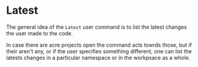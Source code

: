 # Latest

The general idea of the `Latest` user command is to list the latest changes the user made to the code.

In case there are acre projects open the command acts towrds those, but if their aren't any, or if the user specifies something different, one can list the latests changes in a particular namespace or in the workpsace as a whole.